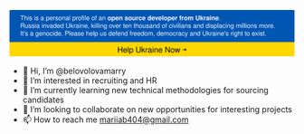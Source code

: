 [![SWUbanner](https://raw.githubusercontent.com/vshymanskyy/StandWithUkraine/main/banner-personal-page.svg)](https://vshymanskyy.github.io/StandWithUkraine)

- 👋 Hi, I’m @belovolovamarry
- 👀 I’m interested in recruiting and HR
- 🌱 I’m currently learning new technical methodologies for sourcing candidates
- 💞️ I’m looking to collaborate on new opportunities for interesting projects
- 📫 How to reach me mariiab404@gmail.com

<!---
belovolushka/belovolushka is a ✨ special ✨ repository because its `README.md` (this file) appears on your GitHub profile.
You can click the Preview link to take a look at your changes.
--->
